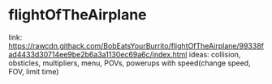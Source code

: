 # flightOfTheAirplane
link: https://rawcdn.githack.com/BobEatsYourBurrito/flightOfTheAirplane/99338fad4433d30714ee9be2b6a3a1130ec69a6c/index.html
ideas: collision, obsticles, multipliers, menu, POVs, powerups with speed(change speed, FOV, limit time)

